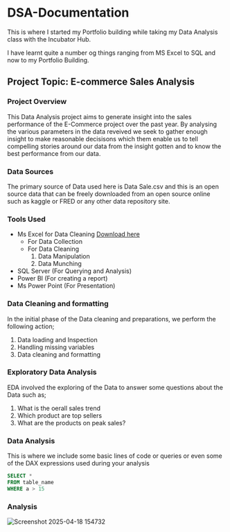 # DSA-Documentation

This is where I started my Portfolio building while taking my Data Analysis class with the Incubator Hub.

I have learnt quite a number og things ranging from MS Excel to SQL and now to my Portfolio Building.

## Project Topic: E-commerce Sales Analysis

### Project Overview
This Data Analysis project aims to generate insight into the sales performance of the E-Commerce project over the past year.
By analysing the various parameters in the data reveived we seek to gather enough insight to make reasonable decisisons which them enable us to tell compelling stories around our data from the insight gotten and to know the best performance from our data.

### Data Sources
The primary source of Data used here is Data Sale.csv and this is an open source data that can be freely downloaded from an open source online such as kaggle or FRED or any other data repository site.

### Tools Used
- Ms Excel for Data Cleaning [Download here](https://www.microsoft.com)
    - For Data Collection
    - For Data Cleaning
        1. Data Manipulation
        2. Data Munching
- SQL Server (For Querying and Analysis)
- Power BI (For creating a report)
- Ms Power Point (For Presentation)

### Data Cleaning and formatting
In the initial phase of the Data cleaning and preparations, we perform the following action;
1. Data loading and Inspection
2. Handling missing variables
3. Data cleaning and formatting

### Exploratory Data Analysis
EDA involved the exploring of the Data to answer some questions about the Data such as;
1. What is the oerall sales trend
2. Which product are top sellers
3. What are the products on peak sales?

### Data Analysis
This is where we include some basic lines of code or queries or even some of the DAX expressions used during your analysis

```  SQL
SELECT *
FROM table_name
WHERE a > 15
```

### Analysis


![Screenshot 2025-04-18 154732](https://github.com/user-attachments/assets/ba71935d-470a-4c4e-acc2-c43def2d42d5)

